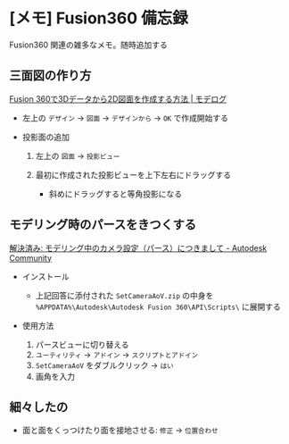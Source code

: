 # [メモ] Fusion360 備忘録

Fusion360 関連の雑多なメモ。随時追加する

## 三面図の作り方

[Fusion 360で3Dデータから2D図面を作成する方法 | モデログ](https://3d-modely.com/blog/3d-software/fusion-360-drawing/)

- 左上の `デザイン` → `図面` → `デザインから` → `OK` で作成開始する
- 投影面の追加

    1. 左上の `図面` → `投影ビュー` 
    2. 最初に作成された投影ビューを上下左右にドラッグする

        - 斜めにドラッグすると等角投影になる

## モデリング時のパースをきつくする

[解決済み: モデリング中のカメラ設定（パース）につきまして - Autodesk Community](https://forums.autodesk.com/t5/fusion-ri-ben-yu/moderingu-zhongnokamera-she-ding-pasu-nitsukimashite/m-p/10366840)

- インストール

    - 上記回答に添付された `SetCameraAoV.zip` の中身を `%APPDATA%\Autodesk\Autodesk Fusion 360\API\Scripts\` に展開する

- 使用方法

    1. パースビューに切り替える
    2. `ユーティリティ` → `アドイン` → `スクリプトとアドイン`
    3. `SetCameraAoV` をダブルクリック → `はい`
    4. 画角を入力

## 細々したの

- 面と面をくっつけたり面を接地させる: `修正` → `位置合わせ`
